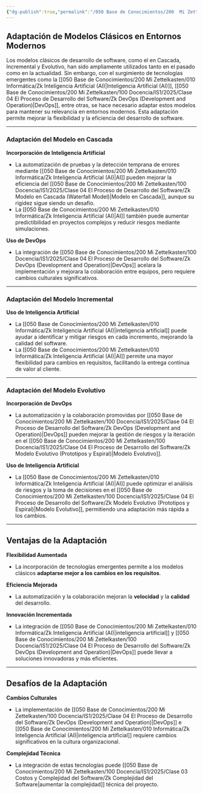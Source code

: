 ```yaml
---
{"dg-publish":true,"permalink":"/050 Base de Conocimientos/200  Mi Zettelkasten/100 Docencia/IS1/2025/Clase 04 El Proceso de Desarrollo del Software/Zk Adaptación de Modelos Clásicos en Entornos Modernos/","tags":["digitalGarden","modeloDeProceso"]}
---
```


## Adaptación de Modelos Clásicos en Entornos Modernos

Los modelos clásicos de desarrollo de software, como el en Cascada, Incremental y Evolutivo, han sido ampliamente utilizados tanto en el pasado como en la actualidad. Sin embargo, con el surgimiento de tecnologías emergentes como la [[050 Base de Conocimientos/200  Mi Zettelkasten/010 Informática/Zk Inteligencia Artificial (AI)\|Inteligencia Artificial (AI)]],  [[050 Base de Conocimientos/200  Mi Zettelkasten/100 Docencia/IS1/2025/Clase 04 El Proceso de Desarrollo del Software/Zk DevOps (Development and Operation)\|DevOps]], entre otras, se hace necesario adaptar estos modelos para mantener su relevancia en entornos modernos. Esta adaptación permite mejorar la flexibilidad y la eficiencia del desarrollo de software.

----
### Adaptación del Modelo en Cascada

**Incorporación de Inteligencia Artificial**
- La automatización de pruebas y la detección temprana de errores mediante [[050 Base de Conocimientos/200  Mi Zettelkasten/010 Informática/Zk Inteligencia Artificial (AI)\|AI]] pueden mejorar la eficiencia del [[050 Base de Conocimientos/200  Mi Zettelkasten/100 Docencia/IS1/2025/Clase 04 El Proceso de Desarrollo del Software/Zk Modelo en Cascada (Waterfall Model)\|Modelo en Cascada]], aunque su rigidez sigue siendo un desafío.
- La [[050 Base de Conocimientos/200  Mi Zettelkasten/010 Informática/Zk Inteligencia Artificial (AI)\|AI]] también puede aumentar predictibilidad en proyectos complejos y reducir riesgos mediante simulaciones.

**Uso de DevOps**
- La integración de [[050 Base de Conocimientos/200  Mi Zettelkasten/100 Docencia/IS1/2025/Clase 04 El Proceso de Desarrollo del Software/Zk DevOps (Development and Operation)\|DevOps]]  acelara la implementación y mejorara la colaboración entre equipos, pero requiere cambios culturales significativos.

----
### Adaptación del Modelo Incremental
**Uso de Inteligencia Artificial**
- La [[050 Base de Conocimientos/200  Mi Zettelkasten/010 Informática/Zk Inteligencia Artificial (AI)\|inteligencia artificial]] puede ayudar a identificar y mitigar riesgos en cada incremento, mejorando la calidad del software. 
- La [[050 Base de Conocimientos/200  Mi Zettelkasten/010 Informática/Zk Inteligencia Artificial (AI)\|AI]] permite una mayor flexibilidad para cambios en requisitos, facilitando la entrega continua de valor al cliente.

----
### Adaptación del Modelo Evolutivo

**Incorporación de DevOps**
- La automatización y la colaboración promovidas por [[050 Base de Conocimientos/200  Mi Zettelkasten/100 Docencia/IS1/2025/Clase 04 El Proceso de Desarrollo del Software/Zk DevOps (Development and Operation)\|DevOps]] pueden mejorar la gestión de riesgos y la iteración en el [[050 Base de Conocimientos/200  Mi Zettelkasten/100 Docencia/IS1/2025/Clase 04 El Proceso de Desarrollo del Software/Zk Modelo Evolutivo (Prototipos y Espiral)\|Modelo Evolutivo]].

**Uso de Inteligencia Artificial**
- La [[050 Base de Conocimientos/200  Mi Zettelkasten/010 Informática/Zk Inteligencia Artificial (AI)\|AI]] puede optimizar el análisis de riesgos y la toma de decisiones en el [[050 Base de Conocimientos/200  Mi Zettelkasten/100 Docencia/IS1/2025/Clase 04 El Proceso de Desarrollo del Software/Zk Modelo Evolutivo (Prototipos y Espiral)\|Modelo Evolutivo]], permitiendo una adaptación más rápida a los cambios.

----
## Ventajas de la Adaptación

**Flexibilidad Aumentada**
- La incorporación de tecnologías emergentes permite a los modelos clásicos **adaptarse mejor a los cambios en los requisitos**.

**Eficiencia Mejorada**
- La automatización y la colaboración mejoran la **velocidad** y la **calidad** del desarrollo.

**Innovación Incrementada**
- La integración de [[050 Base de Conocimientos/200  Mi Zettelkasten/010 Informática/Zk Inteligencia Artificial (AI)\|inteligencia artificial]] y [[050 Base de Conocimientos/200  Mi Zettelkasten/100 Docencia/IS1/2025/Clase 04 El Proceso de Desarrollo del Software/Zk DevOps (Development and Operation)\|DevOps]] puede llevar a soluciones innovadoras y más eficientes.

----
## Desafíos de la Adaptación

**Cambios Culturales**
- La implementación de [[050 Base de Conocimientos/200  Mi Zettelkasten/100 Docencia/IS1/2025/Clase 04 El Proceso de Desarrollo del Software/Zk DevOps (Development and Operation)\|DevOps]] e [[050 Base de Conocimientos/200  Mi Zettelkasten/010 Informática/Zk Inteligencia Artificial (AI)\|inteligencia artificial]] requiere cambios significativos en la cultura organizacional.

**Complejidad Técnica**
- La integración de estas tecnologías puede [[050 Base de Conocimientos/200  Mi Zettelkasten/100 Docencia/IS1/2025/Clase 03 Costos y Complejidad del Software/Zk Complejidad del Software\|aumentar la complejidad]] técnica del proyecto.